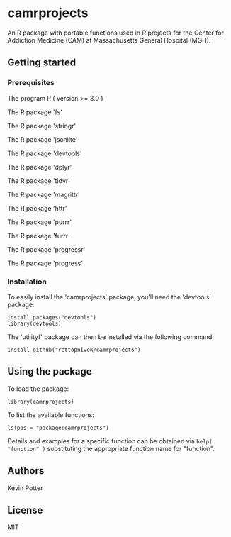 # camrprojects

An R package with portable functions used in R projects for the Center for Addiction Medicine (CAM) at Massachusetts General Hospital (MGH).

## Getting started

### Prerequisites

The program R ( version >= 3.0 )

The R package 'fs'

The R package 'stringr'

The R package 'jsonlite'

The R package 'devtools'

The R package 'dplyr'

The R package 'tidyr'

The R package 'magrittr'

The R package 'httr'

The R package 'purrr'

The R package 'furrr'

The R package 'progressr'

The R package 'progress'

### Installation

To easily install the 'camrprojects' package, you'll need the 'devtools' package:  
```
install.packages("devtools")
library(devtools)
```

The 'utilityf' package can then be installed via the following command:  
```
install_github("rettopnivek/camrprojects")
```

## Using the package

To load the package:
```
library(camrprojects)
```

To list the available functions:
```
ls(pos = "package:camrprojects")
```

Details and examples for a specific function can be obtained via `help( "function" )` substituting the appropriate function name for "function".

## Authors

Kevin Potter

## License

MIT
